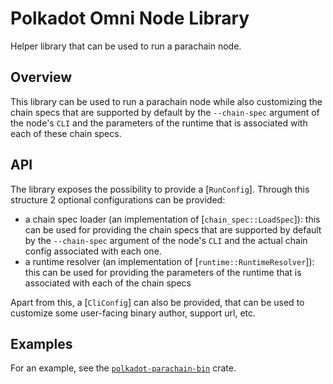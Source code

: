 # Polkadot Omni Node Library

Helper library that can be used to run a parachain node.

## Overview

This library can be used to run a parachain node while also customizing the chain specs
that are supported by default by the `--chain-spec` argument of the node's `CLI`
and the parameters of the runtime that is associated with each of these chain specs.

## API

The library exposes the possibility to provide a [`RunConfig`]. Through this structure
2 optional configurations can be provided:
- a chain spec loader (an implementation of [`chain_spec::LoadSpec`]): this can be used for
  providing the chain specs that are supported by default by the `--chain-spec` argument of the
  node's `CLI` and the actual chain config associated with each one.
- a runtime resolver (an implementation of [`runtime::RuntimeResolver`]): this can be used for
  providing the parameters of the runtime that is associated with each of the chain specs

Apart from this, a [`CliConfig`] can also be provided, that can be used to customize some
user-facing binary author, support url, etc.

## Examples

For an example, see the [`polkadot-parachain-bin`](https://crates.io/crates/polkadot-parachain-bin) crate.
